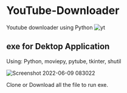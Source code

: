 # YouTube-Downloader
Youtube downloader using Python
![yt](https://user-images.githubusercontent.com/67859818/172754620-71379eef-4b7a-4168-87f2-f448b13b56d9.png)

<h2>exe for Dektop Application</h2>
Using: Python, moviepy, pytube, tkinter, shutil

![Screenshot 2022-06-09 083022](https://user-images.githubusercontent.com/67859818/172755346-b5b2b070-3717-477b-9572-1f42297875dd.jpg)

Clone or Download all the file to run exe.
